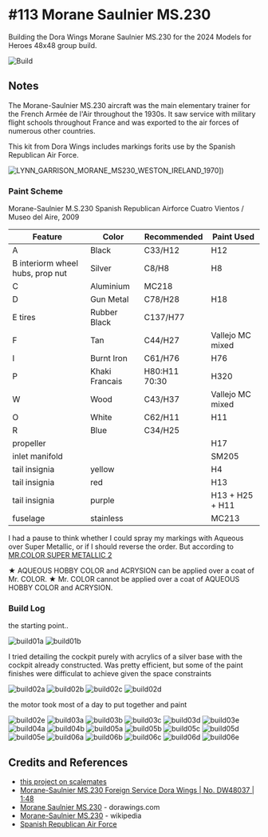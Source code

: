 # #113 Morane Saulnier MS.230

Building the Dora Wings Morane Saulnier MS.230 for the 2024 Models for Heroes 48x48 group build.

![Build](./assets/MS230_build.jpg?raw=true)

## Notes

The Morane-Saulnier MS.230 aircraft was the main elementary trainer for the French Armée de l'Air throughout the 1930s.
It saw service with military flight schools throughout France and was exported to the air forces of numerous other countries.

This kit from Dora Wings includes markings forits use by the Spanish Republican Air Force.

![LYNN_GARRISON_MORANE_MS230_WESTON_IRELAND_1970](./assets/LYNN_GARRISON_MORANE_MS230_WESTON_IRELAND_1970.png?raw=true)])

### Paint Scheme

Morane-Saulnier M.S.230 Spanish Republican Airforce Cuatro Vientos / Museo del Aire, 2009

| Feature               | Color                | Recommended   | Paint Used |
|-----------------------|----------------------|---------------|------------|
| A                     | Black                | C33/H12       | H12              |
| B interiorm wheel hubs, prop nut | Silver    | C8/H8         | H8               |
| C                     | Aluminium            | MC218         |                  |
| D                     | Gun Metal            | C78/H28       | H18              |
| E tires               | Rubber Black         | C137/H77      |                  |
| F                     | Tan                  | C44/H27       | Vallejo MC mixed |
| I                     | Burnt Iron           | C61/H76       | H76              |
| P                     | Khaki Francais       | H80:H11 70:30 | H320             |
| W                     | Wood                 | C43/H37       | Vallejo MC mixed |
| O                     | White                | C62/H11       | H11              |
| R                     | Blue                 | C34/H25       |                  |
| propeller             |                      |               | H17              |
| inlet manifold        |                      |               | SM205            |
| tail insignia         | yellow               |               | H4               |
| tail insignia         | red                  |               | H13              |
| tail insignia         | purple               |               | H13 + H25 + H11  |
| fuselage              | stainless            |               | MC213            |

I had a pause to think whether I could spray my markings with Aqueous over Super Metallic,
or if I should reverse the order. But according to
[MR.COLOR SUPER METALLIC 2](https://www.mr-hobby.com/en/product1/category_7/2972.html)

★ AQUEOUS HOBBY COLOR and ACRYSION can be applied over a coat of Mr. COLOR.
★ Mr. COLOR cannot be applied over a coat of AQUEOUS HOBBY COLOR and ACRYSION.

### Build Log

the starting point..

![build01a](./assets/build01a.jpg?raw=true)
![build01b](./assets/build01b.jpg?raw=true)

I tried detailing the cockpit purely with acrylics of a silver base with the cockpit already constructed. Was pretty efficient, but some of the paint finishes were difficulat to achieve given the space constraints

![build02a](./assets/build02a.jpg?raw=true)
![build02b](./assets/build02b.jpg?raw=true)
![build02c](./assets/build02c.jpg?raw=true)
![build02d](./assets/build02d.jpg?raw=true)

the motor took most of a day to put together and paint

![build02e](./assets/build02e.jpg?raw=true)
![build03a](./assets/build03a.jpg?raw=true)
![build03b](./assets/build03b.jpg?raw=true)
![build03c](./assets/build03c.jpg?raw=true)
![build03d](./assets/build03d.jpg?raw=true)
![build03e](./assets/build03e.jpg?raw=true)
![build04a](./assets/build04a.jpg?raw=true)
![build04b](./assets/build04b.jpg?raw=true)
![build05a](./assets/build05a.jpg?raw=true)
![build05b](./assets/build05b.jpg?raw=true)
![build05c](./assets/build05c.jpg?raw=true)
![build05d](./assets/build05d.jpg?raw=true)
![build05e](./assets/build05e.jpg?raw=true)
![build06a](./assets/build06a.jpg?raw=true)
![build06b](./assets/build06b.jpg?raw=true)
![build06c](./assets/build06c.jpg?raw=true)
![build06d](./assets/build06d.jpg?raw=true)
![build06e](./assets/build06e.jpg?raw=true)

## Credits and References

* [this project on scalemates](https://www.scalemates.com/profiles/mate.php?id=74137&p=projects&project=157053)
* [Morane-Saulnier MS.230 Foreign Service Dora Wings | No. DW48037 | 1:48](https://www.scalemates.com/kits/dora-wings-dw48037-morane-saulnier-ms230--1343587)
* [Morane Saulnier MS.230](https://dorawings.com/index.php?route=product/product&product_id=120) - dorawings.com
* [Morane-Saulnier MS.230](https://en.wikipedia.org/wiki/Morane-Saulnier_MS.230) - wikipedia
* [Spanish Republican Air Force](https://en.wikipedia.org/wiki/Spanish_Republican_Air_Force)
